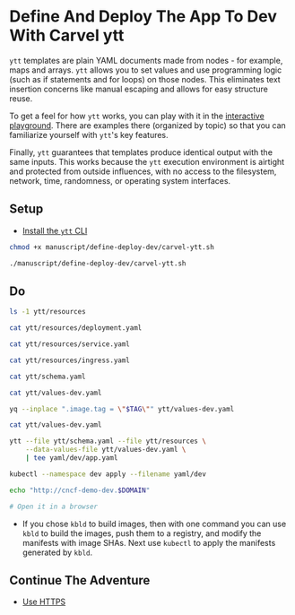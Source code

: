 # Define And Deploy The App To Dev With Carvel ytt

`ytt` templates are plain YAML documents made from nodes - for example, maps and arrays. `ytt` allows you to set values and use programming logic (such as if statements and for loops) on those nodes. This eliminates text insertion concerns like manual escaping and allows for easy structure reuse.

To get a feel for how `ytt` works, you can play with it in the [interactive playground](https://carvel.dev/ytt/#playground). There are examples there (organized by topic) so that you can familiarize yourself with `ytt`'s key features.

Finally, `ytt` guarantees that templates produce identical output with the same inputs. This works because the `ytt` execution environment is airtight and protected from outside influences, with no access to the filesystem, network, time, randomness, or operating system interfaces.

## Setup

* [Install the `ytt` CLI](https://carvel.dev/ytt/docs/v0.44.0/install)

```bash
chmod +x manuscript/define-deploy-dev/carvel-ytt.sh

./manuscript/define-deploy-dev/carvel-ytt.sh
```

## Do

```bash
ls -1 ytt/resources

cat ytt/resources/deployment.yaml

cat ytt/resources/service.yaml

cat ytt/resources/ingress.yaml

cat ytt/schema.yaml

cat ytt/values-dev.yaml

yq --inplace ".image.tag = \"$TAG\"" ytt/values-dev.yaml

cat ytt/values-dev.yaml

ytt --file ytt/schema.yaml --file ytt/resources \
    --data-values-file ytt/values-dev.yaml \
    | tee yaml/dev/app.yaml

kubectl --namespace dev apply --filename yaml/dev

echo "http://cncf-demo-dev.$DOMAIN"

# Open it in a browser
```

* If you chose `kbld` to build images, then with one command you can use `kbld` to build the images, push them to a registry, and modify the manifests with image SHAs. Next use `kubectl` to apply the manifests generated by `kbld`.

## Continue The Adventure

* [Use HTTPS](../https/README.md)

